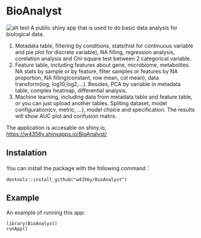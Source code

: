# BioAnalyst
![alt text](https://github.com/w4356y/BioAnalyst/www/Wei2Go_logo.png)
A public shiny app that is used to do basic data analysis for biological data.
1. Metadata table, filtering by conditions, stats(hist for continuous variable and pie plot for discrete variable), NA filling, regression analysis, corelation analysis and Chi-square test between 2 categorical variable.
2. Feature table, including features about gene, microbiome, metabolites. NA stats by sample or by feature, filter samples or features by NA proportion, NA filling(constant, row mean, col mean), data transform(log, log10,log2,...). Besides, PCA by variable in metadata table, complex heatmap, differential analysis.
3. Machine learning, including data from metadata table and feature table, or you can just upload another tables. Spliting dataset, model configuration(cv, metric, ...), model choice and specification. The results will show AUC plot and confusion matrix.

The application is accesable on shiny.io, https://w4356y.shinyapps.io/BioAnalyst/
## Instalation
You can install the package with the following command：
```
devtools::install_github("w4356y/BioAnalyst")
```

## Example
An example of running this app:
```
library(BioAnalyst)
runApp()
```